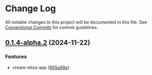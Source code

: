 # Change Log

All notable changes to this project will be documented in this file.
See [Conventional Commits](https://conventionalcommits.org) for commit guidelines.

## [0.1.4-alpha.2](https://github.com/oguzserdar/eliza/compare/v0.0.10...v0.1.4-alpha.2) (2024-11-22)


### Features

* create-eliza-app ([865a98e](https://github.com/oguzserdar/eliza/commit/865a98e76a728b65b95d925cc2de79453904f7ae))
